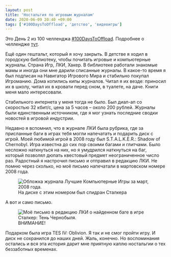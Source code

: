 ```yaml
---
layout: post
title: 'Ностальгия по игровым журналам'
date: 2020-06-09 20:40 +09:00
tags: ['#100DaysToOffload', 'детство', 'видеоигры']
---
```


Это День 2 из 100 челленджа [#100DaysToOffload](/tags/#100daystooffload). Подробнее о челлендже [тут](/100-days-to-offload).

Ещё один гештальт, который я хочу закрыть. В детстве я ходил в городскую библиотеку, чтобы почитать игровые и компьютерные журналы. Страна Игр, ЛКИ, Хакер. В библиотеке работали знакомые мамы и иногда они мне дарили списанные журналы. В какое-то время я был подписан на Навигатор Игрового Мира и стабильно покупал Игроманию. Дома копились кипы журналов. Читал я их везде: приносил их в школу, читал их в кровати перед сном, в туалете, на даче. Книги меня мало интересовали.

Стабильного интернета у меня тогда не было. Был диал-ап со скоростью 32 кбит/с, цена за 5 часов – около 200 рублей. Журналы были единственным источником, где я мог узнать последние сводки новостей в игровой индустрии.

Недавно я вспомнил, что в журнале ЛКИ была рубрика, где за присланные баги в играх тебя могли напечатать и подарить диск с игрой. Моей любимой игрой в 2008 году был S.T.A.L.K.E.R.: Shadow of Chernobyl. Игра известна до сих пор своими багами и глитчами. Было несложно наткнуться на них, но я умудрился наткнуться на баг, который позволял дюпать квестовый предмет неограниченное число раз. Радостный я настрочил письмо и отправил в редакцию ЛКИ. Не помню через сколько, но моё письмо напечатали в мартовском номере 2008 года.

<figure>
  <img src="/images/lki/1.jpg" data-action="zoom" alt="Обложка журнала Лучшие Компьютерные Игры за март, 2008 года.">
  <figcaption>На диске с этим номером был спидран Сталкера</figcaption>
</figure>

А вот и само письмо.

<figure>
  <img src="/images/lki/2.jpg" data-action="zoom" alt="Моё письмо в редакцию ЛКИ о найденном баге в игре Сталкер: Тень Чернобыля.">
  <figcaption>ВНИМАНИЕ!</figcaption>
</figure>

Подарком была игра TES IV: Oblivion. Я так и не смог пройти игру. И диск не сохранился до наших дней. Жаль, конечно. Но воспоминания остались и вся эта история дарит мне приятную каплю ностальгии о тех беззаботных временах.
